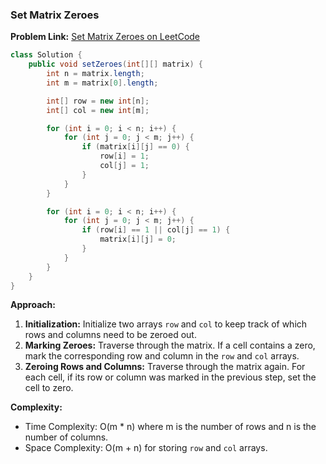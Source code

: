 ### Set Matrix Zeroes

**Problem Link:** [Set Matrix Zeroes on LeetCode](https://leetcode.com/problems/set-matrix-zeroes/)

```java
class Solution {
    public void setZeroes(int[][] matrix) {
        int n = matrix.length;
        int m = matrix[0].length;

        int[] row = new int[n];
        int[] col = new int[m];

        for (int i = 0; i < n; i++) {
            for (int j = 0; j < m; j++) {
                if (matrix[i][j] == 0) {
                    row[i] = 1;
                    col[j] = 1;
                }
            }
        }

        for (int i = 0; i < n; i++) {
            for (int j = 0; j < m; j++) {
                if (row[i] == 1 || col[j] == 1) {
                    matrix[i][j] = 0;
                }
            }
        }
    }
}
```

**Approach:**
1. **Initialization:** Initialize two arrays `row` and `col` to keep track of which rows and columns need to be zeroed out.
2. **Marking Zeroes:** Traverse through the matrix. If a cell contains a zero, mark the corresponding row and column in the `row` and `col` arrays.
3. **Zeroing Rows and Columns:** Traverse through the matrix again. For each cell, if its row or column was marked in the previous step, set the cell to zero.

**Complexity:** 
- Time Complexity: O(m * n) where m is the number of rows and n is the number of columns.
- Space Complexity: O(m + n) for storing `row` and `col` arrays.

